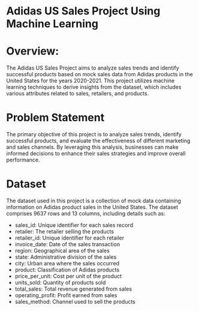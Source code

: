 # Adidas US Sales Project Using Machine Learning

# Overview: 
The Adidas US Sales Project aims to analyze sales trends and identify successful products based on mock sales data from Adidas products in the United States for the years 2020-2021. This project utilizes machine learning techniques to derive insights from the dataset, which includes various attributes related to sales, retailers, and products.

# Problem Statement
The primary objective of this project is to analyze sales trends, identify successful products, and evaluate the effectiveness of different marketing and sales channels. By leveraging this analysis, businesses can make informed decisions to enhance their sales strategies and improve overall performance.

# Dataset
The dataset used in this project is a collection of mock data containing information on Adidas product sales in the United States. The dataset comprises 9637 rows and 13 columns, including details such as:

* sales_id: Unique identifier for each sales record
* retailer: The retailer selling the products
* retailer_id: Unique identifier for each retailer
* invoice_date: Date of the sales transaction
* region: Geographical area of the sales
* state: Administrative division of the sales
* city: Urban area where the sales occurred
* product: Classification of Adidas products
* price_per_unit: Cost per unit of the product
* units_sold: Quantity of products sold
* total_sales: Total revenue generated from sales
* operating_profit: Profit earned from sales
* sales_method: Channel used to sell the products
